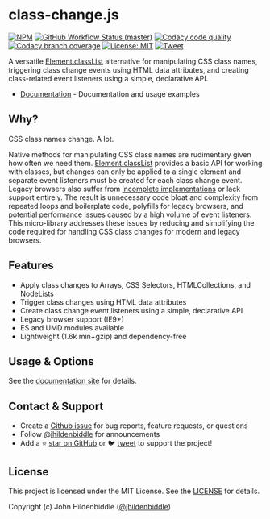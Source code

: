 # class-change.js

[![NPM](https://img.shields.io/npm/v/class-change.svg?style=flat-square)](https://www.npmjs.com/package/class-change)
[![GitHub Workflow Status (master)](https://img.shields.io/github/workflow/status/jhildenbiddle/class-change/Build%20&%20Test/master?label=checks&style=flat-square)](https://github.com/jhildenbiddle/get-css-data/actions?query=branch%3Amaster+)
[![Codacy code quality](https://img.shields.io/codacy/grade/d656ba140a6e488ab9db2f33183f760e/master?style=flat-square)](https://app.codacy.com/gh/jhildenbiddle/class-change/dashboard?branch=master)
[![Codacy branch coverage](https://img.shields.io/codacy/coverage/d656ba140a6e488ab9db2f33183f760e/master?style=flat-square)](https://app.codacy.com/gh/jhildenbiddle/class-change/dashboard?branch=master)
[![License: MIT](https://img.shields.io/badge/License-MIT-yellow.svg?style=flat-square)](https://github.com/jhildenbiddle/class-change/blob/master/LICENSE)
[![Tweet](https://img.shields.io/twitter/url/http/shields.io.svg?style=social)](https://twitter.com/intent/tweet?url=https%3A%2F%2Fgithub.com%2Fjhildenbiddle%2Fclass-change&hashtags=css,developers,frontend,javascript)

A versatile [Element.classList](https://developer.mozilla.org/en/DOM/element.classList) alternative for manipulating CSS class names, triggering class change events using HTML data attributes, and creating class-related event listeners using a simple, declarative API.

- [Documentation](https://jhildenbiddle.github.io/class-change) - Documentation and usage examples

## Why?

CSS class names change. A lot.

Native methods for manipulating CSS class names are rudimentary given how often we need them. [Element.classList](https://developer.mozilla.org/en/DOM/element.classList) provides a basic API for working with classes, but changes can only be applied to a single element and separate event listeners must be created for each class change event. Legacy browsers also suffer from [incomplete implementations](http://caniuse.com/#feat=classlist) or lack support entirely. The result is unnecessary code bloat and complexity from repeated loops and boilerplate code, polyfills for legacy browsers, and potential performance issues caused by a high volume of event listeners. This micro-library addresses these issues by reducing and simplifying the code required for handling CSS class changes for modern and legacy browsers.

## Features

- Apply class changes to Arrays, CSS Selectors, HTMLCollections, and NodeLists
- Trigger class changes using HTML data attributes
- Create class change event listeners using a simple, declarative API
- Legacy browser support (IE9+)
- ES and UMD modules available
- Lightweight (1.6k min+gzip) and dependency-free

## Usage & Options

See the [documentation site](https://jhildenbiddle.github.io/class-change/) for details.

## Contact & Support

- Create a [Github issue](https://github.com/jhildenbiddle/class-change/issues) for bug reports, feature requests, or questions
- Follow [@jhildenbiddle](https://twitter.com/jhildenbiddle) for announcements
- Add a ⭐️ [star on GitHub](https://github.com/jhildenbiddle/class-change) or 🐦 [tweet](https://twitter.com/intent/tweet?url=https%3A%2F%2Fgithub.com%2Fjhildenbiddle%2Fclass-change&via=jhildenbiddle&hashtags=css,developers,frontend,javascript) to support the project!

## License

This project is licensed under the MIT License. See the [LICENSE](https://github.com/jhildenbiddle/class-change/blob/master/LICENSE) for details.

Copyright (c) John Hildenbiddle ([@jhildenbiddle](https://twitter.com/jhildenbiddle))
